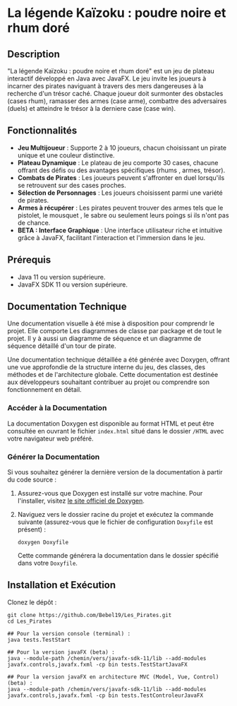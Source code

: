 
# La légende Kaïzoku : poudre noire et rhum doré

## Description

"La légende Kaïzoku : poudre noire et rhum doré" est un jeu de plateau interactif développé en Java avec JavaFX. Le jeu invite les joueurs à incarner des pirates naviguant à travers des mers dangereuses à la recherche d'un trésor caché. Chaque joueur doit surmonter des obstacles (cases rhum), ramasser des armes (case arme), combattre des adversaires (duels) et atteindre le trésor à la derniere case (case win).

## Fonctionnalités

- **Jeu Multijoueur** : Supporte 2 à 10 joueurs, chacun choisissant un pirate unique et une couleur distinctive.
- **Plateau Dynamique** : Le plateau de jeu comporte 30 cases, chacune offrant des défis ou des avantages spécifiques (rhums , armes, trésor).
- **Combats de Pirates** : Les joueurs peuvent s'affronter en duel lorsqu'ils se retrouvent sur des cases proches.
- **Sélection de Personnages** : Les joueurs choisissent parmi une variété de pirates.
- **Armes à récupérer** : Les pirates peuvent trouver des armes tels que le pistolet, le mousquet , le sabre ou seulement leurs poings si ils n'ont pas de chance.
- **BETA : Interface Graphique** : Une interface utilisateur riche et intuitive grâce à JavaFX, facilitant l'interaction et l'immersion dans le jeu.

## Prérequis

- Java 11 ou version supérieure.
- JavaFX SDK 11 ou version supérieure.

## Documentation Technique

Une documentation visuelle à été mise à disposition pour comprendr le projet. Elle comporte Les diagrammes de classe par package et de tout le projet. Il y à aussi un diagramme de séquence et un diagramme de séquence détaillé d'un tour de pirate.

Une documentation technique détaillée a été générée avec Doxygen, offrant une vue approfondie de la structure interne du jeu, des classes, des méthodes et de l'architecture globale. Cette documentation est destinée aux développeurs souhaitant contribuer au projet ou comprendre son fonctionnement en détail.

### Accéder à la Documentation

La documentation Doxygen est disponible au format HTML et peut être consultée en ouvrant le fichier `index.html` situé dans le dossier `/HTML` avec votre navigateur web préféré.

### Générer la Documentation

Si vous souhaitez générer la dernière version de la documentation à partir du code source :

1. Assurez-vous que Doxygen est installé sur votre machine. Pour l'installer, visitez [le site officiel de Doxygen](http://www.doxygen.nl/).

2. Naviguez vers le dossier racine du projet et exécutez la commande suivante (assurez-vous que le fichier de configuration `Doxyfile` est présent) :

    ```shell
    doxygen Doxyfile
    ```

    Cette commande générera la documentation dans le dossier spécifié dans votre `Doxyfile`.


## Installation et Exécution

Clonez le dépôt :

```shell
git clone https://github.com/Bebel19/Les_Pirates.git
cd Les_Pirates

## Pour la version console (terminal) : 
java tests.TestStart

## Pour la version javaFX (beta) :
java --module-path /chemin/vers/javafx-sdk-11/lib --add-modules javafx.controls,javafx.fxml -cp bin tests.TestStartJavaFX

## Pour la version javaFX en architecture MVC (Model, Vue, Control) (beta) :
java --module-path /chemin/vers/javafx-sdk-11/lib --add-modules javafx.controls,javafx.fxml -cp bin tests.TestControleurJavaFX
```
